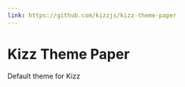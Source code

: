 ```yaml
---
link: https://github.com/kizzjs/kizz-theme-paper
---
```


# Kizz Theme Paper

Default theme for Kizz
